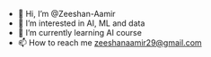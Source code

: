 - 👋 Hi, I’m @Zeeshan-Aamir
- 👀 I’m interested in AI, ML and data
- 🌱 I’m currently learning AI course 
- 📫 How to reach me zeeshanaamir29@gmail.com

<!---
Zeeshan-Aamir/Zeeshan-Aamir is a ✨ special ✨ repository because its `README.md` (this file) appears on your GitHub profile.
You can click the Preview link to take a look at your changes.
--->
